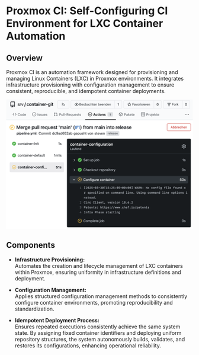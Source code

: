 # Proxmox CI: Self-Configuring CI Environment for LXC Container Automation

## Overview

Proxmox CI is an automation framework designed for provisioning and managing Linux Containers (LXC) in Proxmox environments. It integrates infrastructure provisioning with configuration management to ensure consistent, reproducible, and idempotent container deployments.

![Proxmox CI Deployment](docs/img/pci-deployment.png)

## Components

- **Infrastructure Provisioning:**  
  Automates the creation and lifecycle management of LXC containers within Proxmox, ensuring uniformity in infrastructure definitions and deployment.

- **Configuration Management:**  
  Applies structured configuration management methods to consistently configure container environments, promoting reproducibility and standardization.

- **Idempotent Deployment Process:**  
  Ensures repeated executions consistently achieve the same system state. By assigning fixed container identifiers and deploying uniform repository structures, the system autonomously builds, validates, and restores its configurations, enhancing operational reliability.
